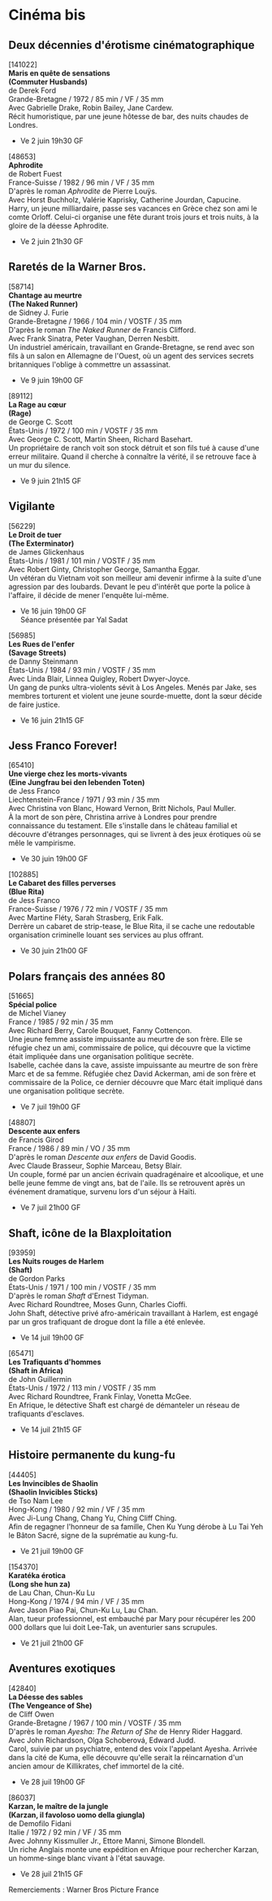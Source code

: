 # Cinéma bis

## Deux décennies d'érotisme cinématographique

[141022]  
**Maris en quête de sensations**  
**(Commuter Husbands)**  
de Derek Ford  
Grande-Bretagne / 1972 / 85 min / VF / 35 mm  
Avec Gabrielle Drake, Robin Bailey, Jane Cardew.  
Récit humoristique, par une jeune hôtesse de bar, des nuits chaudes de Londres.

- Ve 2 juin 19h30 GF

[48653]  
**Aphrodite**  
de Robert Fuest  
France-Suisse / 1982 / 96 min / VF / 35 mm  
D'après le roman _Aphrodite_ de Pierre Louÿs.  
Avec Horst Buchholz, Valérie Kaprisky, Catherine Jourdan, Capucine.  
Harry, un jeune milliardaire, passe ses vacances en Grèce chez son ami le comte Orloff. Celui-ci organise une fête durant trois jours et trois nuits, à la gloire de la déesse Aphrodite.

- Ve 2 juin 21h30 GF

## Raretés de la Warner Bros.

[58714]  
**Chantage au meurtre**  
**(The Naked Runner)**  
de Sidney J. Furie  
Grande-Bretagne / 1966 / 104 min / VOSTF / 35 mm  
D'après le roman _The Naked Runner_ de Francis Clifford.  
Avec Frank Sinatra, Peter Vaughan, Derren Nesbitt.  
Un industriel américain, travaillant en Grande-Bretagne, se rend avec son fils à un salon en Allemagne de l'Ouest, où un agent des services secrets britanniques l'oblige à commettre un assassinat.

- Ve 9 juin 19h00 GF

[89112]  
**La Rage au cœur**  
**(Rage)**  
de George C. Scott  
États-Unis / 1972 / 100 min / VOSTF / 35 mm  
Avec George C. Scott, Martin Sheen, Richard Basehart.  
Un propriétaire de ranch voit son stock détruit et son fils tué à cause d'une erreur militaire. Quand il cherche à connaître la vérité, il se retrouve face à un mur du silence.

- Ve 9 juin 21h15 GF

## Vigilante

[56229]  
**Le Droit de tuer**  
**(The Exterminator)**  
de James Glickenhaus  
États-Unis / 1981 / 101 min / VOSTF / 35 mm  
Avec Robert Ginty, Christopher George, Samantha Eggar.  
Un vétéran du Vietnam voit son meilleur ami devenir infirme à la suite d'une agression par des loubards. Devant le peu d'intérêt que porte la police à l'affaire, il décide de mener l'enquête lui-même.

- Ve 16 juin 19h00 GF  
Séance présentée par Yal Sadat

[56985]  
**Les Rues de l'enfer**  
**(Savage Streets)**  
de Danny Steinmann  
États-Unis / 1984 / 93 min / VOSTF / 35 mm  
Avec Linda Blair, Linnea Quigley, Robert Dwyer-Joyce.  
Un gang de punks ultra-violents sévit à Los Angeles. Menés par Jake, ses membres torturent et violent une jeune sourde-muette, dont la sœur décide de faire justice.

- Ve 16 juin 21h15 GF

## Jess Franco Forever!

[65410]  
**Une vierge chez les morts-vivants**  
**(Eine Jungfrau bei den lebenden Toten)**  
de Jess Franco  
Liechtenstein-France / 1971 / 93 min / 35 mm  
Avec Christina von Blanc, Howard Vernon, Britt Nichols, Paul Muller.  
À la mort de son père, Christina arrive à Londres pour prendre connaissance du testament. Elle s'installe dans le château familial et découvre d'étranges personnages, qui se livrent à des jeux érotiques où se mêle le vampirisme.

- Ve 30 juin 19h00 GF

[102885]  
**Le Cabaret des filles perverses**  
**(Blue Rita)**  
de Jess Franco  
France-Suisse / 1976 / 72 min / VOSTF / 35 mm  
Avec Martine Fléty, Sarah Strasberg, Erik Falk.  
Derrère un cabaret de strip-tease, le Blue Rita, il se cache une redoutable organisation criminelle louant ses services au plus offrant.

- Ve 30 juin 21h00 GF

## Polars français des années 80

[51665]  
**Spécial police**  
de Michel Vianey  
France / 1985 / 92 min / 35 mm  
Avec Richard Berry, Carole Bouquet, Fanny Cottençon.  
Une jeune femme assiste impuissante au meurtre de son frère. Elle se réfugie chez un ami, commissaire de police, qui découvre que la victime était impliquée dans une organisation politique secrète.  
Isabelle, cachée dans la cave, assiste impuissante au meurtre de son frère Marc et de sa femme. Réfugiée chez David Ackerman, ami de son frère et commissaire de la Police, ce dernier découvre que Marc était impliqué dans une organisation politique secrète.

- Ve 7 juil 19h00 GF

[48807]  
**Descente aux enfers**  
de Francis Girod  
France / 1986 / 89 min / VO / 35 mm  
D'après le roman _Descente aux enfers_ de David Goodis.  
Avec Claude Brasseur, Sophie Marceau, Betsy Blair.  
Un couple, formé par un ancien écrivain quadragénaire et alcoolique, et une belle jeune femme de vingt ans, bat de l'aile. Ils se retrouvent après un événement dramatique, survenu lors d'un séjour à Haïti.

- Ve 7 juil 21h00 GF

## Shaft, icône de la Blaxploitation

[93959]  
**Les Nuits rouges de Harlem**  
**(Shaft)**  
de Gordon Parks  
États-Unis / 1971 / 100 min / VOSTF / 35 mm  
D'après le roman _Shaft_ d'Ernest Tidyman.  
Avec Richard Roundtree, Moses Gunn, Charles Cioffi.  
John Shaft, détective privé afro-américain travaillant à Harlem, est engagé par un gros trafiquant de drogue dont la fille a été enlevée.

- Ve 14 juil 19h00 GF

[65471]  
**Les Trafiquants d'hommes**  
**(Shaft in Africa)**  
de John Guillermin  
États-Unis / 1972 / 113 min / VOSTF / 35 mm  
Avec Richard Roundtree, Frank Finlay, Vonetta McGee.  
En Afrique, le détective Shaft est chargé de démanteler un réseau de trafiquants d'esclaves.

- Ve 14 juil 21h15 GF

## Histoire permanente du kung-fu

[44405]  
**Les Invincibles de Shaolin**  
**(Shaolin Invicibles Sticks)**  
de Tso Nam Lee  
Hong-Kong / 1980 / 92 min / VF / 35 mm  
Avec Ji-Lung Chang, Chang Yu, Ching Cliff Ching.  
Afin de regagner l'honneur de sa famille, Chen Ku Yung dérobe à Lu Tai Yeh le Bâton Sacré, signe de la suprématie au kung-fu.

- Ve 21 juil 19h00 GF

[154370]  
**Karatéka érotica**  
**(Long she hun za)**  
de Lau Chan, Chun-Ku Lu  
Hong-Kong / 1974 / 94 min / VF / 35 mm  
Avec Jason Piao Pai, Chun-Ku Lu, Lau Chan.  
Alan, tueur professionnel, est embauché par Mary pour récupérer les 200 000 dollars que lui doit Lee-Tak, un aventurier sans scrupules.

- Ve 21 juil 21h00 GF

## Aventures exotiques

[42840]  
**La Déesse des sables**  
**(The Vengeance of She)**  
de Cliff Owen  
Grande-Bretagne / 1967 / 100 min / VOSTF / 35 mm  
D'après le roman _Ayesha: The Return of She_ de Henry Rider Haggard.  
Avec John Richardson, Olga Schoberová, Edward Judd.  
Carol, suivie par un psychiatre, entend des voix l'appelant Ayesha. Arrivée dans la cité de Kuma, elle découvre qu'elle serait la réincarnation d'un ancien amour de Killikrates, chef immortel de la cité.

- Ve 28 juil 19h00 GF

[86037]  
**Karzan, le maître de la jungle**  
**(Karzan, il favoloso uomo della giungla)**  
de Demofilo Fidani  
Italie / 1972 / 92 min / VF / 35 mm  
Avec Johnny Kissmuller Jr., Ettore Manni, Simone Blondell.  
Un riche Anglais monte une expédition en Afrique pour rechercher Karzan, un homme-singe blanc vivant à l'état sauvage.

- Ve 28 juil 21h15 GF

Remerciements : Warner Bros Picture France